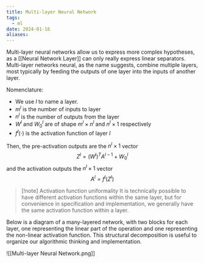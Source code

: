 ```yaml
---
title: Multi-layer Neural Network
tags:
  - ml
date: 2024-01-16
aliases:
---
```

Multi-layer neural networks allow us to express more complex hypotheses, as a [[Neural Network Layer]] can only really express linear separators. Multi-layer networks neural, as the name suggests, combine multiple layers, most typically by feeding the outputs of one layer into the inputs of another layer.

Nomenclature:
- We use $l$ to name a layer.
- $m^{l}$ is the number of inputs to layer
- $n^{l}$ is the number of outputs from the layer
- $W^{l}$ and $W^{l}_{0}$ are of shape $m^{l} \times n^{l}$ and $n^{l} \times 1$ respectively
- $f^{l}(\cdot)$ is the activation function of layer $l$

Then, the pre-activation outputs are the $n^{l}\times 1$ vector
$$
Z^{l} = (W^{l})^{T} A^{l-1}+W^{l}_{0}
$$
and the activation outputs the $n^{l} \times 1$ vector
$$
A^{l}=f^{l}(Z^{l})
$$
>[!note] Activation function uniformality
>It is technically possible to have different activation functions within the same layer, but for convenience in specification and implementation, we generally have the same activation function within a layer.

Below is a diagram of a many-layered network, with two blocks for each layer, one representing the linear part of the operation and one representing the non-linear activation function. This structural decomposition is useful to organize our algorithmic thinking and implementation.

![[Multi-layer Neural Network.png]]